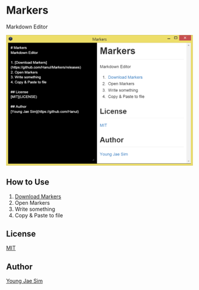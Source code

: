 # Markers
Markdown Editor

![ScreenShot](https://raw.githubusercontent.com/Hanul/Markers/master/Markers.png)

## How to Use
1. [Download Markers](https://github.com/Hanul/Markers/releases)
2. Open Markers
3. Write something
4. Copy & Paste to file

## License
[MIT](LICENSE)

## Author
[Young Jae Sim](https://github.com/Hanul)
